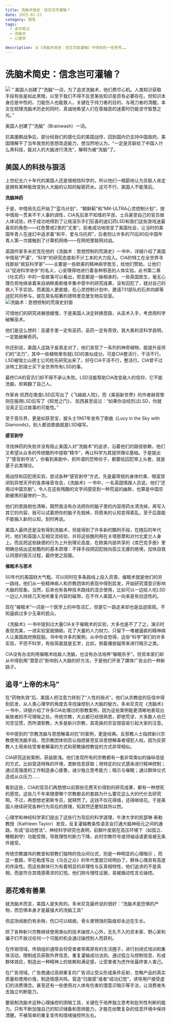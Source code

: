 ```yaml
---
title: 洗脑术简史：信念岂可灌输？
date: 2025-02-23
category: 随笔
tags:
  - 读书笔记
  - 洗脑术
  - 心理学

description: 从《洗脑术简史：信念怎能灌输》中得到的一些思考……
---
```


# 洗脑术简史：信念岂可灌输？
![](https://raw.githubusercontent.com/loaf/sa1/master/blog/images/20250827135707239.png)
“ 美国人创建了“洗脑”一词，为了追求洗脑术，他们费尽心机。人类知识获取手段有些是如此黑暗，以至于我们不得不反思某些知识是否有必要存在。但知识本身应是中性的，刀能伤人也能救人，关键在于持刀者的目的，与用刀者的清醒。本文在梳理洗脑术历史的同时，真诚地希望人们在穿越恶的迷雾时仍能坚守智慧之光。”

美国人创建了“洗脑”（Brainwash）一词。

抗美援朝战争后，部分经我们的感化后的美国战俘，回到国内仍支持中国政府。美国理解不了当年我党的思想改造能力，想当然地认为，“一定是苏联给了中国人什么黑科技，能对人的大脑进行清洗”，解释为被“洗脑”了。

## 美国人的科技与狠活

上世纪五六十年代的美国人还是很相信科学的，所以他们一根筯地认为苏联人肯定是拥有某种能改变别人大脑的认知的秘密药水。这可不行，美国人不能落后。

**洗脑神药**

于是，中情局先后开始了“蓝鸟计划”、“朝鲜蓟”和“MK-ULTRA心灵控制计划”，按中情局一贯来不干人事的调性，CIA先后拿不知情的平民、士兵甚至自己的官员做人体试验，终于成功地得到了让摇滚乐手们狂喜的迷幻药LSD和我们这些游戏迷最喜欢的角色——红色警戒2里的”尤里“。前者成功地改变了美国社会，让当时的美国年青人在迷幻中追求着“和平、爱与乌托邦”，后者则让许多的70后80后中国年青人第一次接触到了计算机网络——在网吧里联网对战。

英国作家多米尼克在他的《洗脑术：思想控制的荒唐史》一书中，详细介绍了美国中情局“严谨”、“科学”的研究态度和不计工本的大力投入。CIA的特工在全世界寻找那些“疯狂科学家”——主要是一些欧美的精神病学医生，给他们赞助，让他们以“促进科学进步”的名义，心安理得地进行着各种邪恶的人体实验。此书第二章《吐实药》中的一些故事可以看出，邪恶都是一脉相承的，一些英国医生，毫无心理负担地继承着来自纳粹奥斯维辛集中营中的研究成果，没有囚犯了，就对自己的病人下手实验。而美国人更直接，在心灵控制计划中，邀请731部队的石井四郞等战犯共同参与，就在臭名昭著的德特里克堡生物实验室。
![洗脑术：思想控制的荒唐史封面](https://raw.githubusercontent.com/loaf/sa1/master/blog/images/20250827135150453.png)

可惜他们的研究进展很缓慢，于是美国人决定转换思路，从巫术入手，考虑用科学破解巫术。

他们是这么想的：巫婆手里一定有巫药，巫药一定有奇效，我大美利坚科学昌明，一定能破解奇药。

你还别说，美国人这路子是真走对了，他们发现了一系列的神奇植物，能提升巫师们的“法力”，其中一些植物里有就LSD的类似成分。可是CIA整活行，干活不行。LSD被瑞士山德士公司抢先研究出来了。好在CIA干活不行，整活行。CIA曾干过派特工到瑞士买下全世界所有LSD的事。

最终CIA的官员们却不得不承认失败。LSD没能帮助CIA改变敌人的信仰，它不能洗脑，却爽翻了自己人。

作家肯·凯西在吸食LSD后写出了《飞越疯人院》，而《美丽新世界》的作者赫胥黎则在服用LSD后写了《知觉之门》， 凯西甚至说过：“如果你没经历过LSD，你就没真正见过故事的可能性。”

至于音乐界，更是如获至宝，披头士1967年发布了歌曲《Lucy in the Sky with Diamonds》，别人都说歌曲就是LSD缩写。

**感官剥夺**

寻找神药的失败并没有阻止美国人对“洗脑术”的追求，沿着他们的路径依赖，他们又希望从众多的传统酷刑中提取“精华”，再让科学为其提供理论基础。于是提出了“感官剥夺法”。你看到美剧中，抓所谓的恐怖份子，都要给囚犯带上头套，就是基于此类理论。

用战俘和囚犯用实验，尝试各种“感官剥夺”方式，先是最常规的身体约束、暗室禁闭到异想天开的各类噪音攻击，《洗脑术》一书中，一名英国情报人员说，他们“还用过中国京剧”。令人在这些残酷的文字间感受到一种荒诞的幽默，也算是中国京剧被黑的最惨的一次。

他们的思路倒也清晰，既然我没有办法把你的脑子里的内容用药水清洗掉，再写入其它的内容，我可以试着把你的脑子先毁掉，将原来的认知变得紊乱，至于后面能不能输入新的认知，到时再说。

美国人最终还是没有得到洗脑术，但是得到了许多新的酷刑手段，在随后的年代时，他们和英国人互相交流经验，并将这些酷刑用在关塔那摩和对付北爱兰人身上。而且把这些缺德的行为上升到理论高度，在欧美内部共享的《库巴克手册》里明确总结出这些酷刑的基本原理：不择手段把囚犯抛向孤立无援的绝境，加快自我认同感的毁灭过程，最终使之屈服。

**催眠术与邪术**

50年代的美国财大气粗，可以同时在多条路线上投入资源，催眠术就是他们的另一路线，他们从一些精神病人和宗教团体的表现中得到启发，开始研究潜意识影响大脑的现象。当然，后来也有各种技术路线的混合使用，比如可以一边给人吃LSD一边让人持续几天地听重复内容的磁带。在不作人美国人一向来是有创造性的。

现在“催眠术”一词是一个医学上的中性词汇，但是它一路走来却也是血迹斑斑。不知逼疯过多少无辜的民众。

《洗脑术》一书中提到过大量CIA关于催眠术的实验，大多也是不了了之，演示时表现完美，一进实验室就搞砸。花了大量的人力财力，只留下一堆被逼疯的精神病人让美国政府擦屁股。书中有许多的案例，从中你会觉得，这些“科学”家们的许多实验，不但不科学，有些简直就是玄学，比如，倒着播放磁带来进行暗示之类。

CIA没有办法利用催眠术给敌人洗脑，也没有办法培养“催眠杀手”。但资本家们却从中得到用“潜意识”影响别人大脑的好方法，于是他们开发了媒体广告业的一种新路子。

## 追寻“上帝的木马”
在“药物失效”后，美国人把注意力转到了“人性的弱点”。他们从宗教徒的狂信中得到启发，从人类心理学的角度去寻找操控别人大脑的秘方。多米尼克在《洗脑术》一书中，详细介绍了许多CIA处理过的邪教案例，因为这些案例能更清晰地表现出皈依者的不可理喻之处。传统宗教，大众都已经很熟悉，即使荒谬，大多数人也已司空见惯，而所谓邪教，大多是新兴宗教，其乖戾的宗旨很容易引起大家的注意。

书中提到的“宗教洗脑与思想解毒对抗”的案例，更是经典。反邪教人士指控新兴宗教使用洗脑手段，而宗教团体则否认指控甚至反诉思想解毒者侵犯人权。因为反邪教人士用来给受害者解毒的方式和邪教操控教徒的方式非常相似。

CIA研究这些案例，获益匪浅。他们发现所有的宗教都有一套非常类似的操纵信徒的方式，比如营造特殊的环境，垄断信息获取；用特定的仪式感来进行精神控制；通过高强度的工作制造身心疲惫，减少独立思考能力；暗示与催眠；通过群体仪式造成从众压力……

看到这些，CIA的官员们再想想以前那些花费天价得到的研究成果，都有一种想死的感觉。这些几千年来随便哪个宗教都会的套路为什么要花这么大的代价去研究啊。不过，再想想史密斯专员，就释然了。这钱不仅花得值，还得继续花。于是美国人继续研究各种行为背后的原理，知其然还要知其所以然。

心理学和神经科学家们提出了这些行为背后的科学道理，牛津大学的凯瑟琳·泰勒教授（Kathleen Taylor）发现，反复灌输教条性语言会打通大脑神经元之间的通路，形成“自动想法”。神经科学研究也表明，前额叶皮层在高压环境下（如孤立、睡眠剥夺）功能受限，导致理性判断力下降，此时宗教符号或领袖话语更易被无条件接受。

传统宗教雄伟的教堂和邪教们独特的信众间仪式，则是一种明显的心理暗示 ，而这一套路，早在勒庞写出《乌合之众》的年代里就已经明白了。群体心理具有高度的传染性。而这些群体行为有着明显的非理性与反真相特性，他们追求的不是真相，而是符合其情感需求的幻觉。他们排斥理性证据，易被煽动性言论操控。

## 恶花难有善果
就洗脑术而言，美国人是失败的。多米尼克最终说的很好：“洗脑术是恐惧的产物，而恐惧本身才是最强大的洗脑工具”

但这场闹剧仍有余殃，伤口可以结痂，骨头里锈蚀的裂痕却永远在生长。

除了各种新兴宗教继续使用类似的技术操控人心外，无孔不入的资本家、野心家和骗子们不放过任何一个可能的机会通过操控别人而获利。

在传销领域，传销组织通常会将受害者带离原有的生活圈子，进行封闭式培训和集体活动，限制成员获取外界信息，重复灌输成功法则。通过孤立与控制信息，形成群体效应，制造出一种精神上的依赖和满足感，让受害者为虎作伥最终害人害己。

在广告领域，广告商通过高频重复的广告词让受众形成条件反射，忽略产品的真实质量和使用价值，制造情感共鸣，营造“归属感”或者“成功幻觉”，诱导用户接受虚幻的消费理念。甚至还有一些使用对人体有伤害的潜意识暗示等手法，让消费者失去独立判断能力。

要抵制洗脑术这种心理操控的阴暗工具，关键在于培养独立思考和批判性判断的能力。只有不断加强自己的知识储备和思辨能力，才能在纷繁复杂的信息环境中保持清醒，不被简单的重复宣传和情绪操控所左右。